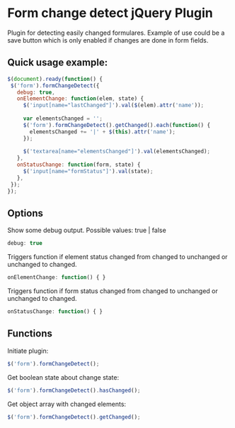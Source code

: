# Form change detect jQuery Plugin
Plugin for detecting easily changed formulares. Example of use could be a save button which is only enabled if changes are done in form fields.

## Quick usage example:
```javascript
$(document).ready(function() {
 $('form').formChangeDetect({
   debug: true,
   onElementChange: function(elem, state) {
     $('input[name="lastChanged"]').val($(elem).attr('name'));
 
     var elementsChanged = '';
     $('form').formChangeDetect().getChanged().each(function() {
       elementsChanged += '|' + $(this).attr('name');
     });
   
     $('textarea[name="elementsChanged"]').val(elementsChanged);
   },
   onStatusChange: function(form, state) {
     $('input[name="formStatus"]').val(state);
   },
 });
});
```

## Options
Show some debug output. Possible values: true | false
```javascript
debug: true
```
Triggers function if element status changed from changed to unchanged or unchanged to changed.
```javascript
onElementChange: function() { }
```
Triggers function if form status changed from changed to unchanged or unchanged to changed.
```javascript
onStatusChange: function() { }
```
## Functions

Initiate plugin:
```javascript
$('form').formChangeDetect();
```
Get boolean state about change state:
```javascript
$('form').formChangeDetect().hasChanged();
```
Get object array with changed elements:
```javascript
$('form').formChangeDetect().getChanged();
```
